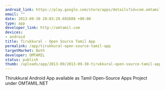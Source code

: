 ```yaml
--- 
android_link: https://play.google.com/store/apps/details?id=com.omtamil_tirukkural
email: ""
date: 2013-09-30 20:03:29.692608 +00:00
type: app
developer_link: http://omtamil.com
devices: 
- android
title: Tirukkural - Open Source Tamil App
permalink: /app/tirukkural-open-source-tamil-app
targetMarket: Both
developer: OMTAMIL
status: publish
thumb: /uploads/app/2013-09/2013-09-30-tirukkural-open-source-tamil-app.png
---
```


Thirukkural Android App available as Tamil Open-Source Apps Project under OMTAMIL.NET
